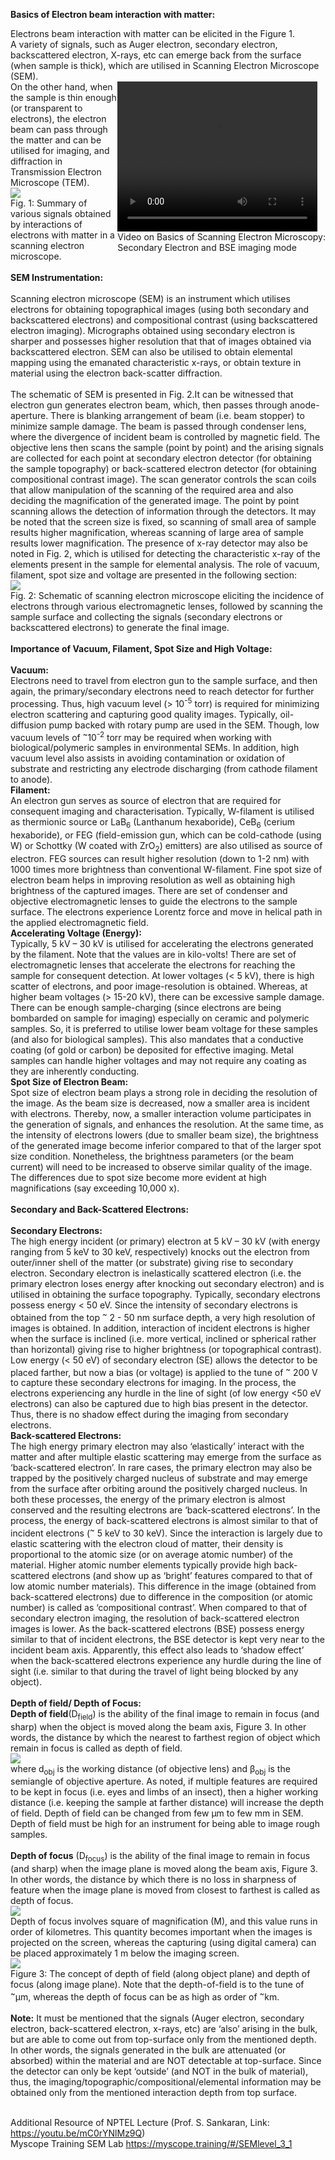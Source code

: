 <b>Basics of Electron beam interaction with matter:</b><br>

<div style="float:left;">Electrons beam interaction with matter can be elicited in the Figure 1.<br> A variety of signals, such as Auger electron, secondary electron, backscattered electron, X-rays, etc can emerge back from the surface (when sample is thick), which are utilised in Scanning Electron Microscope (SEM).</div><div style="float:right;margin-right:0;"><video width="320" height="240" controls>
  <source src="images/exp1-sembasics.mp4" type="video/mp4">
  Your browser does not support the video tag.
</video><br>Video on Basics of Scanning Electron Microscopy:<br> Secondary Electron and BSE imaging mode</div> On the other hand, when the sample is thin enough (or transparent to electrons), the electron beam can pass through the matter and can be utilised for imaging, and diffraction in Transmission Electron Microscope (TEM).<br>
<img src="images/img1.PNG"><br>
Fig. 1: Summary of various signals obtained by interactions of electrons with matter in a scanning electron microscope.<br><br>
<b>SEM Instrumentation:</b><br><br>
Scanning electron microscope (SEM) is an instrument which utilises electrons for obtaining topographical images (using both secondary and backscattered electrons) and compositional contrast (using backscattered electron imaging). Micrographs obtained using secondary electron is sharper and possesses higher resolution that that of images obtained via backscattered electron. SEM can also be utilised to obtain elemental mapping using the emanated characteristic x-rays, or obtain texture in material using the electron back-scatter diffraction.<br><br>
The schematic of SEM is presented in Fig. 2.It can be witnessed that electron gun generates electron beam, which, then passes through anode-aperture. There is blanking arrangement of beam (i.e. beam stopper) to minimize sample damage. The beam is passed through condenser lens, where the divergence of incident beam is controlled by magnetic field. The objective lens then scans the sample (point by point) and the arising signals are collected for each point at secondary electron detector (for obtaining the sample topography) or back-scattered electron detector (for obtaining compositional contrast image). The scan generator controls the scan coils that allow manipulation of the scanning of the required area and also deciding the magnification of the generated image. The point by point scanning allows the detection of information through the detectors. It may be noted that the screen size is fixed, so scanning of small area of sample results higher magnification, whereas scanning of large area of sample results lower magnification. The presence of x-ray detector may also be noted in Fig. 2, which is utilised for detecting the characteristic x-ray of the elements present in the sample for elemental analysis. The role of vacuum, filament, spot size and voltage are presented in the following section:<br>
<img src="images/exp1.PNG"><br>
Fig. 2: Schematic of scanning electron microscope eliciting the incidence of electrons through various electromagnetic lenses, followed by scanning the sample surface and collecting the signals (secondary electrons or backscattered electrons) to generate the final image.<br><br> 
<b>Importance of Vacuum, Filament, Spot Size and High Voltage:</b><br><br>
<b>Vacuum:</b><br>
Electrons need to travel from electron gun to the sample surface, and then again, the primary/secondary electrons need to reach detector for further processing. Thus, high vacuum level (> 10<sup>-5</sup> torr) is required for minimizing electron scattering and capturing good quality images. Typically, oil-diffusion pump backed with rotary pump are used in the SEM. Though, low vacuum levels of <sup>~</sup>10<sup>-2</sup> torr may be required when working with biological/polymeric samples in environmental SEMs. In addition, high vacuum level also assists in avoiding contamination or oxidation of substrate and restricting any electrode discharging (from cathode filament to anode).<br>
<b>Filament:</b><br>
An electron gun serves as source of electron that are required for consequent imaging and characterisation. Typically, W-filament is utilised as thermionic source or LaB<sub>6</sub> (Lanthanum hexaboride), CeB<sub>6</sub> (cerium hexaboride), or FEG (field-emission gun, which can be cold-cathode (using W) or Schottky (W coated with ZrO<sub>2</sub>) emitters) are also utilised as source of electron. FEG sources can result higher resolution (down to 1-2 nm) with 1000 times more brightness than conventional W-filament. Fine spot size of electron beam helps in improving resolution as well as obtaining high brightness of the captured images. There are set of condenser and objective electromagnetic lenses to guide the electrons to the sample surface. The electrons experience Lorentz force and move in helical path in the applied electromagnetic field.<br>
<b>Accelerating Voltage (Energy):</b><br>
Typically, 5 kV – 30 kV is utilised for accelerating the electrons generated by the filament. Note that the values are in kilo-volts! There are set of electromagnetic lenses that accelerate the electrons for reaching the sample for consequent detection. At lower voltages (< 5 kV), there is high scatter of electrons, and poor image-resolution is obtained. Whereas, at higher beam voltages (> 15-20 kV), there can be excessive sample damage. There can be enough sample-charging (since electrons are being bombarded on sample for imaging) especially on ceramic and polymeric samples. So, it is preferred to utilise lower beam voltage for these samples (and also for biological samples). This also mandates that a conductive coating (of gold or carbon) be deposited for effective imaging. Metal samples can handle higher voltages and may not require any coating as they are inherently conducting.<br>
<b>Spot Size of Electron Beam:</b><br>
Spot size of electron beam plays a strong role in deciding the resolution of the image. As the beam size is decreased, now a smaller area is incident with electrons. Thereby, now, a smaller interaction volume participates in the generation of signals, and enhances the resolution. At the same time, as the intensity of electrons lowers (due to smaller beam size), the brightness of the generated image become inferior compared to that of the larger spot size condition. Nonetheless, the brightness parameters (or the beam current) will need to be increased to observe similar quality of the image. The differences due to spot size become more evident at high magnifications (say exceeding 10,000 x).<br><br>
<b>Secondary and Back-Scattered Electrons:</b><br><br>
<b>Secondary Electrons:</b><br>
The high energy incident (or primary) electron at 5 kV – 30 kV (with energy ranging from 5 keV to 30 keV, respectively) knocks out the electron from outer/inner shell of the matter (or substrate) giving rise to secondary electron. Secondary electron is inelastically scattered electron (i.e. the primary electron loses energy after knocking out secondary electron) and is utilised in obtaining the surface topography. Typically, secondary electrons possess energy < 50 eV. Since the intensity of secondary electrons is obtained from the top <sup>~</sup> 2 - 50 nm surface depth, a very high resolution of images is obtained. In addition, interaction of incident electrons is higher when the surface is inclined (i.e. more vertical, inclined or spherical rather than horizontal) giving rise to higher brightness (or topographical contrast). Low energy (< 50 eV) of secondary electron (SE) allows the detector to be placed farther, but now a bias (or voltage) is applied to the tune of <sup>~</sup> 200 V to capture these secondary electrons for imaging. In the process, the electrons experiencing any hurdle in the line of sight (of low energy <50 eV electrons) can also be captured due to high bias present in the detector. Thus, there is no shadow effect during the imaging from secondary electrons.<br>
<b>Back-scattered Electrons:</b><br>
The high energy primary electron may also ‘elastically’ interact with the matter and after multiple elastic scattering may emerge from the surface as ‘back-scattered electron’. In rare cases, the primary electron may also be trapped by the positively charged nucleus of substrate and may emerge from the surface after orbiting around the positively charged nucleus. In both these processes, the energy of the primary electron is almost conserved and the resulting electrons are ‘back-scattered electrons’. In the process, the energy of back-scattered electrons is almost similar to that of incident electrons (<sup>~</sup> 5 keV to 30 keV). Since the interaction is largely due to elastic scattering with the electron cloud of matter, their density is proportional to the atomic size (or on average atomic number) of the material. Higher atomic number elements typically provide high back-scattered electrons (and show up as ‘bright’ features compared to that of low atomic number materials). This difference in the image (obtained from back-scattered electrons) due to difference in the composition (or atomic number) is called as ‘compositional contrast’. When compared to that of secondary electron imaging, the resolution of back-scattered electron images is lower. As the back-scattered electrons (BSE) possess energy similar to that of incident electrons, the BSE detector is kept very near to the incident beam axis. Apparently, this effect also leads to ‘shadow effect’ when the back-scattered electrons experience any hurdle during the line of sight (i.e. similar to that during the travel of light being blocked by any object).<br><br>
<b>Depth of field/ Depth of Focus:</b><br>
<b>Depth of field</b>(D<sub>field</sub>) is the ability of the final image to remain in focus (and sharp) when the object is moved along the beam axis, Figure 3.  In other words, the distance by which the nearest to farthest region of object which remain in focus is called as depth of field.<br>
<img src="images/eq1.PNG"><br>
where d<sub>obj</sub> is the working distance (of objective lens) and β<sub>obj</sub> is the semiangle of objective aperture.
As noted, if multiple features are required to be kept in focus (i.e. eyes and limbs of an insect), then a higher working distance (i.e. keeping the sample at farther distance) will increase the depth of field. Depth of field can be changed from few µm to few mm in SEM. Depth of field must be high for an instrument for being able to image rough samples. <br><br>
<b>Depth of focus</b> (D<sub>focus</sub>) is the ability of the final image to remain in focus (and sharp) when the image plane is moved along the beam axis, Figure 3.  In other words, the distance by which there is no loss in sharpness of feature when the image plane is moved from closest to farthest is called as depth of focus.<br>
<img src="images/eq2.PNG"><br>
Depth of focus involves square of magnification (M), and this value runs in order of kilometres. This quantity becomes important when the images is projected on the screen, whereas the capturing (using digital camera) can be placed approximately 1 m below the imaging screen.<br>
<img src="images/depth.PNG"><br>
Figure 3: The concept of depth of field (along object plane) and depth of focus (along image plane). Note that the depth-of-field is to the tune of <sup>~</sup>&micro;m, whereas the depth of focus can be as high as order of <sup>~</sup>km.<br><br>
<b>Note:</b> It must be mentioned that the signals (Auger electron, secondary electron, back-scattered electron, x-rays, etc) are ‘also’ arising in the bulk, but are able to come out from top-surface only from the mentioned depth. In other words, the signals generated in the bulk are attenuated (or absorbed) within the material and are NOT detectable at top-surface. Since the detector can only be kept ‘outside’ (and NOT in the bulk of material), thus, the imaging/topographic/compositional/elemental information may be obtained only from the mentioned interaction depth from top surface.<br><br>

Additional Resource of NPTEL Lecture (Prof. S. Sankaran, 
Link: https://youtu.be/mC0rYNlMz9Q) <br>
Myscope Training SEM Lab https://myscope.training/#/SEMlevel_3_1<br>

